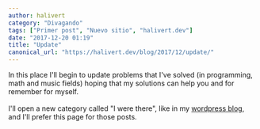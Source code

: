 ```yaml
---
author: halivert
category: "Divagando"
tags: ["Primer post", "Nuevo sitio", "halivert.dev"]
date: "2017-12-20 01:19"
title: "Update"
canonical_url: "https://halivert.dev/blog/2017/12/update/"
---
```


In this place I'll begin to update problems that I've solved (in programming,
math and music fields) hoping that my solutions can help you and for remember
for myself.
<br><br>
I'll open a new category called "I were there", like in my [wordpress blog][1],
and I'll prefer this page for those posts.

[1]: https://halivert.wordpress.com
